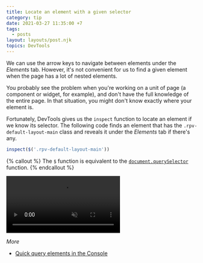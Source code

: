 ```yaml
---
title: Locate an element with a given selector
category: tip
date: 2021-03-27 11:35:00 +7
tags:
  - posts
layout: layouts/post.njk
topics: DevTools
---
```


We can use the arrow keys to navigate between elements under the _Elements_ tab. However, it's not convenient for us to find a given element when the page has a lot of nested elements.

You probably see the problem when you're working on a unit of page (a component or widget, for example), and don't have the full knowledge of the entire page. In that situation, you might don't know exactly where your element is.

Fortunately, DevTools gives us the `inspect` function to locate an element if we know its selector. The following code finds an element that has the `.rpv-default-layout-main` class and reveals it under the _Elements_ tab if there's any.

```js
inspect($('.rpv-default-layout-main'))
```

{% callout %}
The `$` function is equivalent to the [`document.querySelector`](/quick-query-elements-in-the-console.html) function.
{% endcallout %}

<video loop muted controls>
    <source src="/img/inspect-function.mp4" type="video/mp4">
</video>

_More_

* [Quick query elements in the Console](/quick-query-elements-in-the-console.html)